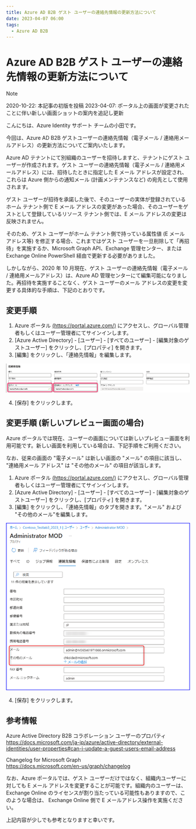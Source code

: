 ```yaml
---
title: Azure AD B2B ゲスト ユーザーの連絡先情報の更新方法について
date: 2023-04-07 06:00
tags:
  - Azure AD B2B
---
```


# Azure AD B2B ゲスト ユーザーの連絡先情報の更新方法について

> [!NOTE]
> 2020-10-22: 本記事の初版を投稿
> 2023-04-07: ポータル上の画面が変更されたことに伴い新しい画面ショットの案内を追記し更新

こんにちは、Azure Identity サポート チームの小田です。

今回は、Azure AD B2B ゲストユーザーの連絡先情報（電子メール / 連絡用メールアドレス）の更新方法についてご案内いたします。

Azure AD テナントにて別組織のユーザーを招待しますと、テナントにゲスト ユーザーが作成されます。ゲスト ユーザーの連絡先情報（電子メール / 連絡用メールアドレス）には、招待したときに指定した E メール アドレスが設定され、これらは Azure 側からの通知メール (計画メンテナンスなど) の宛先として使用されます。

ゲスト ユーザーが招待を承諾した後で、そのユーザーの実体が登録されているホーム テナント側で E メール アドレスの変更があった場合、そのユーザーをゲストとして登録しているリソース テナント側では、E メール アドレスの変更は反映されません。

そのため、ゲスト ユーザーがホーム テナント側で持っている属性値 (E メール アドレス等) を修正する場合、これまではゲスト ユーザーを一旦削除して「再招待」を実施するか、Microsoft Graph API、Exchange 管理センター、または Exchange Online PowerShell 経由で更新する必要がありました。

しかしながら、2020 年 10 月現在、ゲスト ユーザーの連絡先情報（電子メール / 連絡用メールアドレス）は、Azure AD 管理センターにて編集可能になりました。再招待を実施することなく、ゲスト ユーザーのメール アドレスの変更を変更する具体的な手順は、下記のとおりです。

## 変更手順

1. Azure ポータル [(https://portal.azure.com/)](https://portal.azure.com/) にアクセスし、グローバル管理者もしくはユーザー管理者にてサインインします。
2. [Azure Active Directory] - [ユーザー] - [すべてのユーザー] - [編集対象のゲストユーザー] をクリックし、[プロパティ] を開きます。
3. [編集] をクリックし、「連絡先情報」を編集します。

![](./update-B2B-user-address/address-update-in-AzurePortal.png)

4. [保存] をクリックします。

## 変更手順 (新しいプレビュー画面の場合)

Azure ポータルでは現在、ユーザーの画面については新しいプレビュー画面を利用可能です。新しい画面を利用している場合は、下記手順をご利用ください。

なお、従来の画面の "電子メール" は新しい画面の "メール" の項目に該当し、 "連絡用メール アドレス" は "その他のメール" の項目が該当します。

1. Azure ポータル [(https://portal.azure.com/)](https://portal.azure.com/) にアクセスし、グローバル管理者もしくはユーザー管理者にてサインインします。
2. [Azure Active Directory] - [ユーザー] - [すべてのユーザー] - [編集対象のゲストユーザー] をクリックし、[プロパティ] を開きます。
3. [編集] をクリックし、「連絡先情報」のタブを開きます。"メール" および "その他のメール"を編集します。

![](./update-B2B-user-address/address-update-in-aad2.png)

4. [保存] をクリックします。

## 参考情報

Azure Active Directory B2B コラボレーション ユーザーのプロパティ  
https://docs.microsoft.com/ja-jp/azure/active-directory/external-identities/user-properties#can-i-update-a-guest-users-email-address

Changelog for Microsoft Graph  
https://docs.microsoft.com/en-us/graph/changelog

なお、Azure ポータルでは、ゲスト ユーザーだけではなく、組織内ユーザーに対しても E メール アドレスを変更することが可能です。組織内のユーザーは、Exchange Online のライセンスが割り当たっている可能性もありますので、このような場合は、 Exchange Online 側で E メールアドレス操作を実施ください。

上記内容が少しでも参考となりますと幸いです。
